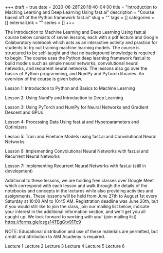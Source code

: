 +++ 
draft = true
date = 2020-06-28T20:18:40-04:00
title = "Introduction to Maching Learning and Deep Learning Using fast.ai"
description = "Course based off of the Python framework fast.ai"
slug = "" 
tags = []
categories = []
externalLink = ""
series = []
+++

The Introduction to Machine Learning and Deep Learning Using fast.ai course below consists of seven lessons, each with a pdf lecture and Google Colaboratory notebook which acts as an interactive activity and practice for students to try out training machine learning models. The course is structured to be self-taught and that no background knowledge is required to begin. The course uses the Python deep learning framework fast.ai to build models such as simple neural networks, convolutional neural networks, and recurrent neural networks. The lessons also go over the basics of Python programming, and NumPy and PyTorch libraries. An overview of the course is given below. 

Lesson 1: Introduction to Python and Basics to Machine Learning

Lesson 2: Using NumPy and Introduction to Deep Learning

Lesson 3: Using PyTorch and NumPy for Neural Networks and Gradient Descent and GPUs

Lesson 4: Processing Data Using fast.ai and Hyperparameters and Optimizers

Lesson 5: Train and Finetune Models using fast.ai and Convolutional Neural Networks

Lesson 6: Implementing Convolutional Neural Networks with fast.ai and Recurrent Neural Networks

Lesson 7: Implementing Recurrent Neural Networks with fast.ai (still in development)

Additional to these lessons, we are holding free classes over Google Meet which correspond with each lesson and walk through the details of the notebooks and concepts in the lectures while also providing activities and assignments. These lessons will be held from June 27th to August 1st every Saturday at 10:00 AM to 10:45 AM. Registration deadline was June 20th, but if you would still like to join the class, join our mailing list below, indicate your interest in the additional information section, and we'll get you all caught up. We look forward to working with you! 
(join mailing list) https://forms.gle/csgs14TEgGtv91Tc9

NOTE: Educational distribution and use of these materials are permitted, but credit and attribution to AIM Academy is required. 

Lecture 1
Lecture 2
Lecture 3
Lecture 4
Lecture 5
Lecture 6



